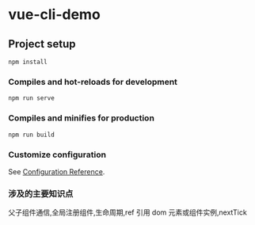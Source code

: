 # vue-cli-demo

## Project setup

```
npm install
```

### Compiles and hot-reloads for development

```
npm run serve
```

### Compiles and minifies for production

```
npm run build
```

### Customize configuration

See [Configuration Reference](https://cli.vuejs.org/config/).

### 涉及的主要知识点

父子组件通信,全局注册组件,生命周期,ref 引用 dom 元素或组件实例,nextTick
